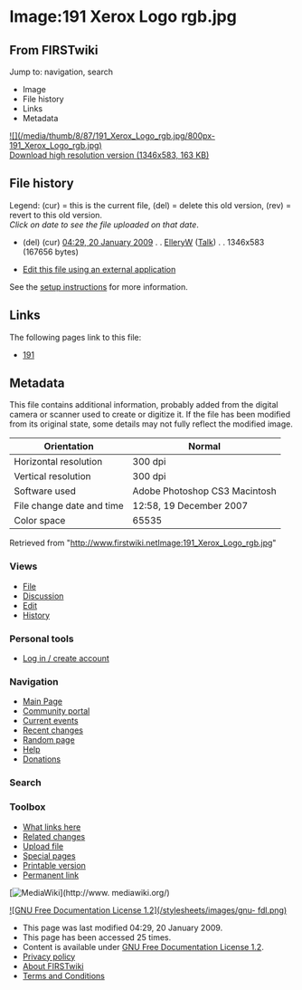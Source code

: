 # Image:191 Xerox Logo rgb.jpg

## From FIRSTwiki

Jump to: navigation, search

- Image
- File history
- Links
- Metadata

[![](/media/thumb/8/87/191_Xerox_Logo_rgb.jpg/800px-
191_Xerox_Logo_rgb.jpg)](/media/8/87/191_Xerox_Logo_rgb.jpg)<br>
[Download high resolution version (1346x583, 163 KB)](/media/8/87/191_Xerox_Logo_rgb.jpg)

## File history

Legend: (cur) = this is the current file, (del) = delete this old version, (rev) = revert to this old version.<br>
_Click on date to see the file uploaded on that date_.

- (del) (cur) [04:29, 20 January 2009](/media/8/87/191_Xerox_Logo_rgb.jpg "/media/8/87/191 Xerox Logo rgb.jpg") . . [ElleryW](/index.php?title=User:ElleryW&action=edit "User:ElleryW") ([Talk](/index.php?title=User_talk:ElleryW&action=edit "User talk:ElleryW")) . . 1346x583 (167656 bytes)

- [Edit this file using an external application](/index.php?title=Image:191_Xerox_Logo_rgb.jpg&action=edit&externaledit=true&mode=file "Image:191 Xerox Logo rgb.jpg")

See the [setup instructions](http://meta.wikimedia.org/wiki/Help:External_editors "http://meta.wikimedia.org/wiki/Help:External_editors") for more information.

## Links

The following pages link to this file:

- [191](191 "191")

## Metadata

This file contains additional information, probably added from the digital camera or scanner used to create or digitize it. If the file has been modified from its original state, some details may not fully reflect the modified image.

Orientation               | Normal
------------------------- | -----------------------------
Horizontal resolution     | 300 dpi
Vertical resolution       | 300 dpi
Software used             | Adobe Photoshop CS3 Macintosh
File change date and time | 12:58, 19 December 2007
Color space               | 65535

Retrieved from "<http://www.firstwiki.netImage:191_Xerox_Logo_rgb.jpg>"

### Views

- [File](Image:191_Xerox_Logo_rgb.jpg)
- [Discussion](/index.php?title=Image_talk:191_Xerox_Logo_rgb.jpg&action=edit)
- [Edit](/index.php?title=Image:191_Xerox_Logo_rgb.jpg&action=edit)
- [History](/index.php?title=Image:191_Xerox_Logo_rgb.jpg&action=history)

### Personal tools

- [Log in / create account](/index.php?title=Special:Userlogin&returnto=Image:191_Xerox_Logo_rgb.jpg)

[](Main_Page "Main Page")

### Navigation

- [Main Page](Main_Page)
- [Community portal](FIRSTwiki:Community_portal)
- [Current events](Current_events)
- [Recent changes](Special:Recentchanges)
- [Random page](Special:Random)
- [Help](FIRSTwiki:Help)
- [Donations](FIRSTwiki:Site_support)

### Search

### Toolbox

- [What links here](Special:Whatlinkshere/Image:191_Xerox_Logo_rgb.jpg)
- [Related changes](Special:Recentchangeslinked/Image:191_Xerox_Logo_rgb.jpg)
- [Upload file](Special:Upload)
- [Special pages](Special:Specialpages)
- [Printable version](/index.php?title=Image:191_Xerox_Logo_rgb.jpg&printable=yes)
- [Permanent link](/index.php?title=Image:191_Xerox_Logo_rgb.jpg&oldid=70740)

[![MediaWiki](/skins/common/images/poweredby_mediawiki_88x31.png)](http://www.
mediawiki.org/)

[![GNU Free Documentation License 1.2](/stylesheets/images/gnu-
fdl.png)](http://www.gnu.org/copyleft/fdl.html)

- This page was last modified 04:29, 20 January 2009.
- This page has been accessed 25 times.
- Content is available under [GNU Free Documentation License 1.2](http://www.gnu.org/copyleft/fdl.html "http://www.gnu.org/copyleft/fdl.html").
- [Privacy policy](FIRSTwiki:Privacy_policy "FIRSTwiki:Privacy policy")
- [About FIRSTwiki](FIRSTwiki:About "FIRSTwiki:About")
- [Terms and Conditions](FIRSTwiki:Terms_and_conditions "FIRSTwiki:Terms and conditions")
